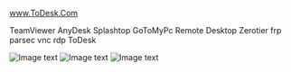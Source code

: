 www.ToDesk.Com

TeamViewer
AnyDesk
Splashtop
GoToMyPc
Remote Desktop
Zerotier
frp
parsec
vnc
rdp
ToDesk

![Image text](https://raw.githubusercontent.com/ji4ozhu/ToDesk/main/todesk.png)
![Image text](https://raw.githubusercontent.com/ji4ozhu/ToDesk/main/lite.png)
![Image text](https://raw.githubusercontent.com/ji4ozhu/ToDesk/main/tdlite.png)
